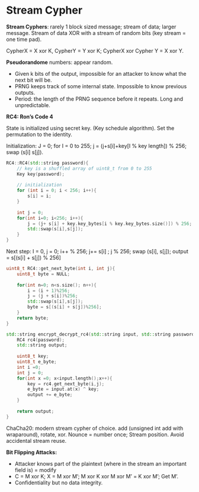 # Stream Cypher

**Stream Cyphers**: rarely 1 block sized message; stream of data; larger message. Stream of data XOR with a stream of random bits (key stream = one time pad).

CypherX = X xor K, CypherY = Y xor K; CypherX xor Cypher Y = X xor Y.

**Pseudorandome** numbers: appear random.

- Given k bits of the output, impossible for an attacker to know what the next bit will be.
- PRNG keeps track of some internal state. Impossible to know previous outputs.
- Period: the length of the PRNG sequence before it repeats. Long and unpredictable.

**RC4: Ron’s Code 4**

State is initialized using secret key. (Key schedule algorithm). Set the permutation to the identity. 

Initialization: J = 0; for I = 0 to 255; j = (j+s[i]+key[I % key length]) % 256; swap (s[i] s[j]).

```cpp
RC4::RC4(std::string password){
    // key is a shuffled array of uint8_t from 0 to 255
    Key key(password);
    
    // initialization
    for (int i = 0; i < 256; i++){
        s[i] = i;
    }
    
    int j = 0;
    for(int i=0; i<256; i++){
        j = (j+ s[i] + key.key_bytes[i % key.key_bytes.size()]) % 256;
        std::swap(s[i],s[j]);
    }
}
```

Next step: I = 0, j = 0; i++ % 256; j+= s[i] ; j % 256; swap (s[i], s[j]); output = s[(s[i] + s[j]) % 256]

```cpp
uint8_t RC4::get_next_byte(int i, int j){
    uint8_t byte = NULL;
    
    for(int n=0; n<s.size(); n++){
        i = (i + 1)%256;
        j = (j + s[i])%256;
        std::swap(s[i],s[j]);
        byte = s[(s[i] + s[j])%256];
    }
    return byte;
}

std::string encrypt_decrypt_rc4(std::string input, std::string password){
    RC4 rc4(password);
    std::string output;
    
    uint8_t key;
    uint8_t e_byte;
    int i =0;
    int j = 0;
    for(int x =0; x<input.length();x++){
        key = rc4.get_next_byte(i,j);
        e_byte = input.at(x) ^ key;
        output += e_byte;
    }
    
    return output;
}
```

ChaCha20: modern stream cypher of choice. add (unsigned int add with wraparound), rotate, xor. Nounce = number once; Stream position. Avoid accidental stream reuse.

**Bit Flipping Attacks:**

- Attacker knows part of the plaintext (where in the stream an important field is) = modify
- C = M xor K; X = M xor M’; M xor K xor M xor M’ = K xor M’; Get M’.
- Confidentiality but no data integrity.
